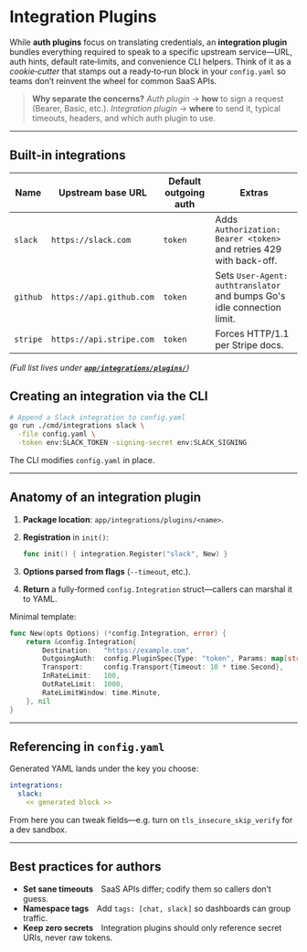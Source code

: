 # Integration Plugins

While **auth plugins** focus on translating credentials, an **integration plugin** bundles everything required to speak to a specific upstream service—URL, auth hints, default rate‑limits, and convenience CLI helpers.
Think of it as a *cookie‑cutter* that stamps out a ready‑to‑run block in your `config.yaml` so teams don’t reinvent the wheel for common SaaS APIs.

> **Why separate the concerns?**
> *Auth plugin* → **how** to sign a request (Bearer, Basic, etc.).
> *Integration plugin* → **where** to send it, typical timeouts, headers, and which auth plugin to use.

---

## Built‑in integrations


| Name     | Upstream base URL        | Default outgoing auth | Extras |
| -------- | ------------------------ | --------------------- | --------------------------------------------------- |
| `slack`  | `https://slack.com`      | `token`               | Adds `Authorization: Bearer <token>` and retries 429 with back-off. |
| `github` | `https://api.github.com` | `token`               | Sets `User-Agent: authtranslator` and bumps Go's idle connection limit. |
| `stripe` | `https://api.stripe.com` | `token`               | Forces HTTP/1.1 per Stripe docs. |

*(Full list lives under **[`app/integrations/plugins/`](../app/integrations/plugins/)**)*
## Creating an integration via the CLI

```bash
# Append a Slack integration to config.yaml
go run ./cmd/integrations slack \
  -file config.yaml \
  -token env:SLACK_TOKEN -signing-secret env:SLACK_SIGNING
```

The CLI modifies `config.yaml` in place.

---

## Anatomy of an integration plugin

1. **Package location**: `app/integrations/plugins/<name>`.
2. **Registration** in `init()`:

   ```go
   func init() { integration.Register("slack", New) }
   ```
3. **Options parsed from flags** (`--timeout`, etc.).
4. **Return** a fully‑formed `config.Integration` struct—callers can marshal it to YAML.

Minimal template:

```go
func New(opts Options) (*config.Integration, error) {
    return &config.Integration{
        Destination:   "https://example.com",
        OutgoingAuth:  config.PluginSpec{Type: "token", Params: map[string]any{"header": "X-Api-Key", "secrets": []string{"env:EXAMPLE_KEY"}}},
        Transport:     config.Transport{Timeout: 10 * time.Second},
        InRateLimit:   100,
        OutRateLimit:  1000,
        RateLimitWindow: time.Minute,
    }, nil
}
```

---

## Referencing in `config.yaml`

Generated YAML lands under the key you choose:

```yaml
integrations:
  slack:
    << generated block >>
```

From here you can tweak fields—e.g. turn on `tls_insecure_skip_verify` for a dev sandbox.

---

## Best practices for authors

* **Set sane timeouts** SaaS APIs differ; codify them so callers don’t guess.
* **Namespace tags** Add `tags: [chat, slack]` so dashboards can group traffic.
* **Keep zero secrets** Integration plugins should only reference secret URIs, never raw tokens.

